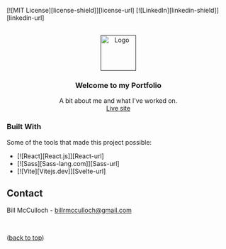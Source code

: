 [![MIT License][license-shield]][license-url]
[![LinkedIn][linkedin-shield]][linkedin-url]

<!-- PROJECT LOGO -->
<br />
<div align="center">
  <a href="">
    <img src="" alt="Logo" width="80" height="80">
  </a>

  <h3 align="center">Welcome to my Portfolio</h3>

  <p align="center">
    A bit about me and what I've worked on. 
    <br />
    <a href="">Live site</a>
  </p>
</div>


### Built With

Some of the tools that made this project possible:

* [![React][React.js]][React-url]
* [![Sass][Sass-lang.com]][Sass-url]
* [![Vite][Vitejs.dev]][Svelte-url]


## Contact

Bill McCulloch - billrmcculloch@gmail.com

<br/>
<p align="left">(<a href="#readme-top">back to top</a>)</p>
